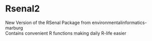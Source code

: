 # Rsenal2
New Version of the RSenal Package from environmentalinformatics-marburg  
Contains convenient R functions making daily R-life easier
